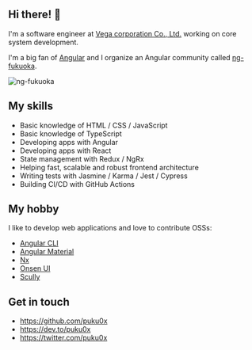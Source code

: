 <!-- ![dog](https://user-images.githubusercontent.com/2607019/88460912-ad113580-ceda-11ea-808e-be9166521092.png) -->

## Hi there! 👋

I'm a software engineer at [Vega corporation Co., Ltd.](https://www.vega-c.com/) working on core system development.

I'm a big fan of [Angular](https://angular.io) and I organize an Angular community called [ng-fukuoka](https://ng-fukuoka.angular.jp/).

![ng-fukuoka](https://user-images.githubusercontent.com/2607019/88460860-5e639b80-ceda-11ea-81b3-71abde62bb8b.png)

## My skills

- Basic knowledge of HTML / CSS / JavaScript
- Basic knowledge of TypeScript
- Developing apps with Angular
- Developing apps with React
- State management with Redux / NgRx
- Helping fast, scalable and robust frontend architecture
- Writing tests with Jasmine / Karma / Jest / Cypress
- Building CI/CD with GitHub Actions

## My hobby

I like to develop web applications and love to contribute OSSs:

- [Angular CLI](https://github.com/angular/angular-cli)
- [Angular Material](https://github.com/angular/components)
- [Nx](https://github.com/nrwl/nx)
- [Onsen UI](https://github.com/OnsenUI/OnsenUI)
- [Scully](https://github.com/scullyio/scully)

## Get in touch

- https://github.com/puku0x
- https://dev.to/puku0x
- https://twitter.com/puku0x
